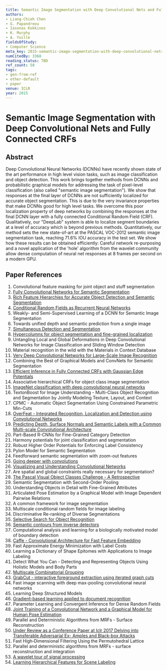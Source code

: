 ```yaml
---
title: Semantic Image Segmentation with Deep Convolutional Nets and Fully Connected CRFs
authors:
- Liang-Chieh Chen
- G. Papandreou
- Iasonas Kokkinos
- K. Murphy
- A. Yuille
fieldsOfStudy:
- Computer Science
meta_key: 2015-semantic-image-segmentation-with-deep-convolutional-nets-and-fully-connected-crfs
numCitedBy: 3368
reading_status: TBD
ref_count: 58
tags:
- gen-from-ref
- other-default
- paper
venue: ICLR
year: 2015
---
```


# Semantic Image Segmentation with Deep Convolutional Nets and Fully Connected CRFs

## Abstract

Deep Convolutional Neural Networks (DCNNs) have recently shown state of the art performance in high level vision tasks, such as image classification and object detection. This work brings together methods from DCNNs and probabilistic graphical models for addressing the task of pixel-level classification (also called "semantic image segmentation"). We show that responses at the final layer of DCNNs are not sufficiently localized for accurate object segmentation. This is due to the very invariance properties that make DCNNs good for high level tasks. We overcome this poor localization property of deep networks by combining the responses at the final DCNN layer with a fully connected Conditional Random Field (CRF). Qualitatively, our "DeepLab" system is able to localize segment boundaries at a level of accuracy which is beyond previous methods. Quantitatively, our method sets the new state-of-art at the PASCAL VOC-2012 semantic image segmentation task, reaching 71.6% IOU accuracy in the test set. We show how these results can be obtained efficiently: Careful network re-purposing and a novel application of the 'hole' algorithm from the wavelet community allow dense computation of neural net responses at 8 frames per second on a modern GPU.

## Paper References

1. Convolutional feature masking for joint object and stuff segmentation
2. [Fully Convolutional Networks for Semantic Segmentation](2017-fully-convolutional-networks-for-semantic-segmentation)
3. [Rich Feature Hierarchies for Accurate Object Detection and Semantic Segmentation](2014-rich-feature-hierarchies-for-accurate-object-detection-and-semantic-segmentation)
4. [Conditional Random Fields as Recurrent Neural Networks](2015-conditional-random-fields-as-recurrent-neural-networks)
5. Weakly- and Semi-Supervised Learning of a DCNN for Semantic Image Segmentation
6. Towards unified depth and semantic prediction from a single image
7. [Simultaneous Detection and Segmentation](2014-simultaneous-detection-and-segmentation)
8. [Hypercolumns for object segmentation and fine-grained localization](2015-hypercolumns-for-object-segmentation-and-fine-grained-localization)
9. Untangling Local and Global Deformations in Deep Convolutional Networks for Image Classification and Sliding Window Detection
10. Material recognition in the wild with the Materials in Context Database
11. [Very Deep Convolutional Networks for Large-Scale Image Recognition](2014-vggnet.md)
12. Combining the Best of Graphical Models and ConvNets for Semantic Segmentation
13. [Efficient Inference in Fully Connected CRFs with Gaussian Edge Potentials](2011-efficient-inference-in-fully-connected-crfs-with-gaussian-edge-potentials)
14. Associative hierarchical CRFs for object class image segmentation
15. [ImageNet classification with deep convolutional neural networks](2012-alexnet.md)
16. TextonBoost for Image Understanding - Multi-Class Object Recognition and Segmentation by Jointly Modeling Texture, Layout, and Context
17. CPMC - Automatic Object Segmentation Using Constrained Parametric Min-Cuts
18. [OverFeat - Integrated Recognition, Localization and Detection using Convolutional Networks](2014-overfeat-integrated-recognition-localization-and-detection-using-convolutional-networks)
19. [Predicting Depth, Surface Normals and Semantic Labels with a Common Multi-scale Convolutional Architecture](2015-predicting-depth-surface-normals-and-semantic-labels-with-a-common-multi-scale-convolutional-architecture)
20. Part-Based R-CNNs for Fine-Grained Category Detection
21. Harmony potentials for joint classification and segmentation
22. Robust Higher Order Potentials for Enforcing Label Consistency
23. Pylon Model for Semantic Segmentation
24. Feedforward semantic segmentation with zoom-out features
25. [Going deeper with convolutions](2015-going-deeper-with-convolutions)
26. [Visualizing and Understanding Convolutional Networks](2014-visualizing-and-understanding-convolutional-networks)
27. Are spatial and global constraints really necessary for segmentation?
28. [The Pascal Visual Object Classes Challenge - A Retrospective](2014-the-pascal-visual-object-classes-challenge-a-retrospective)
29. Semantic Segmentation with Second-Order Pooling
30. Understanding Objects in Detail with Fine-Grained Attributes
31. Articulated Pose Estimation by a Graphical Model with Image Dependent Pairwise Relations
32. A common framework for image segmentation
33. Multiscale conditional random fields for image labeling
34. Discriminative Re-ranking of Diverse Segmentations
35. [Selective Search for Object Recognition](2013-selective-search-for-object-recognition)
36. [Semantic contours from inverse detectors](2011-semantic-contours-from-inverse-detectors)
37. Computational analysis and learning for a biologically motivated model of boundary detection
38. [Caffe - Convolutional Architecture for Fast Feature Embedding](2014-caffe-convolutional-architecture-for-fast-feature-embedding)
39. Fast Approximate Energy Minimization with Label Costs
40. Learning a Dictionary of Shape Epitomes with Applications to Image Labeling
41. Detect What You Can - Detecting and Representing Objects Using Holistic Models and Body Parts
42. [Multiscale Combinatorial Grouping](2014-multiscale-combinatorial-grouping)
43. [GrabCut - interactive foreground extraction using iterated graph cuts](2004-grabcut-interactive-foreground-extraction-using-iterated-graph-cuts)
44. Fast image scanning with deep max-pooling convolutional neural networks
45. Learning Deep Structured Models
46. [Gradient-based learning applied to document recognition](1998-lenet5.md)
47. Parameter Learning and Convergent Inference for Dense Random Fields
48. [Joint Training of a Convolutional Network and a Graphical Model for Human Pose Estimation](2014-joint-training-of-a-convolutional-network-and-a-graphical-model-for-human-pose-estimation)
49. Parallel and Deterministic Algorithms from MRFs - Surface Reconstruction
50. [Under Review as a Conference Paper at Iclr 2017 Delving into Transferable Adversarial Ex- Amples and Black-box Attacks](2016-under-review-as-a-conference-paper-at-iclr-2017-delving-into-transferable-adversarial-ex-amples-and-black-box-attacks)
51. Fast High‐Dimensional Filtering Using the Permutohedral Lattice
52. Parallel and deterministic algorithms from MRFs - surface reconstruction and integration
53. [A wavelet tour of signal processing](1998-a-wavelet-tour-of-signal-processing)
54. [Learning Hierarchical Features for Scene Labeling](2013-learning-hierarchical-features-for-scene-labeling)
